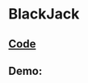 # BlackJack

## [Code](https://github.com/dylanbuchi/100-days-of-code/blob/main/src/day_11/main.py)

## Demo:

<!-- <img src=https://user-images.githubusercontent.com/52018183/104132625-58188d00-535d-11eb-9adf-f0afbc645642.gif width=600 > -->
